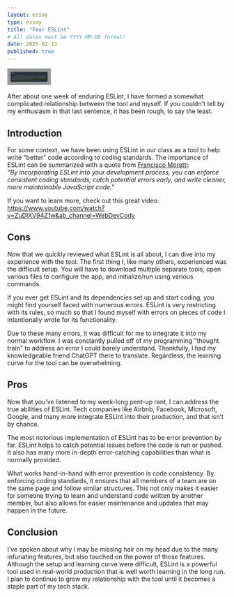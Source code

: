 ```yaml
---
layout: essay
type: essay
title: "Fear ESLint"
# All dates must be YYYY-MM-DD format!
date: 2025-02-13
published: true
---
```



<img width="100px" class="rounded float-start pe-4" src="../img/eslint.png">

After about one week of enduring ESLint, I have formed a somewhat complicated relationship between the tool and myself. If you couldn't tell by my enthusiasm in that last sentence, it has been rough, to say the least.

## Introduction

For some context, we have been using ESLint in our class as a tool to help write "better" code according to coding standards. The importance of ESLint can be summarized with a quote from [Francisco Moretti](https://www.franciscomoretti.com):  
*"By incorporating ESLint into your development process, you can enforce consistent coding standards, catch potential errors early, and write cleaner, more maintainable JavaScript code."*  

If you want to learn more, check out this great video: https://www.youtube.com/watch?v=ZuDIXV94Z1w&ab_channel=WebDevCody

## Cons

Now that we quickly reviewed what ESLint is all about, I can dive into my experience with the tool. The first thing I, like many others, experienced was the difficult setup. You will have to download multiple separate tools, open various files to configure the app, and initialize/run using various commands.

If you ever get ESLint and its dependencies set up and start coding, you might find yourself faced with numerous errors. ESLint is very restricting with its rules, so much so that I found myself with errors on pieces of code I intentionally wrote for its functionality.

Due to these many errors, it was difficult for me to integrate it into my normal workflow. I was constantly pulled off of my programming "thought train" to address an error I could barely understand. Thankfully, I had my knowledgeable friend ChatGPT there to translate. Regardless, the learning curve for the tool can be overwhelming.

## Pros

Now that you’ve listened to my week-long pent-up rant, I can address the true abilities of ESLint. Tech companies like Airbnb, Facebook, Microsoft, Google, and many more integrate ESLint into their production, and that isn’t by chance.

The most notorious implementation of ESLint has to be error prevention by far. ESLint helps to catch potential issues before the code is run or pushed. It also has many more in-depth error-catching capabilities than what is normally provided.

What works hand-in-hand with error prevention is code consistency. By enforcing coding standards, it ensures that all members of a team are on the same page and follow similar structures. This not only makes it easier for someone trying to learn and understand code written by another member, but also allows for easier maintenance and updates that may happen in the future.

## Conclusion

I’ve spoken about why I may be missing hair on my head due to the many infuriating features, but also touched on the power of those features. Although the setup and learning curve were difficult, ESLint is a powerful tool used in real-world production that is well worth learning in the long run. I plan to continue to grow my relationship with the tool until it becomes a staple part of my tech stack.